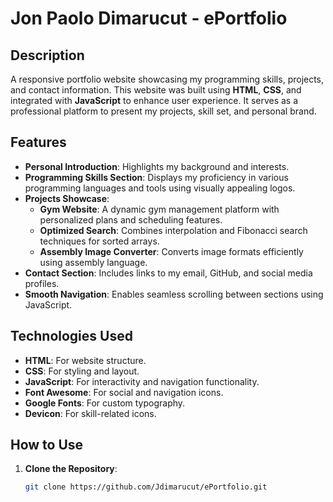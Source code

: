 # **Jon Paolo Dimarucut - ePortfolio**

## **Description**
A responsive portfolio website showcasing my programming skills, projects, and contact information. This website was built using **HTML**, **CSS**, and integrated with **JavaScript** to enhance user experience. It serves as a professional platform to present my projects, skill set, and personal brand.

## **Features**
- **Personal Introduction**: Highlights my background and interests.
- **Programming Skills Section**: Displays my proficiency in various programming languages and tools using visually appealing logos.
- **Projects Showcase**:
  - **Gym Website**: A dynamic gym management platform with personalized plans and scheduling features.
  - **Optimized Search**: Combines interpolation and Fibonacci search techniques for sorted arrays.
  - **Assembly Image Converter**: Converts image formats efficiently using assembly language.
- **Contact Section**: Includes links to my email, GitHub, and social media profiles.
- **Smooth Navigation**: Enables seamless scrolling between sections using JavaScript.

## **Technologies Used**
- **HTML**: For website structure.
- **CSS**: For styling and layout.
- **JavaScript**: For interactivity and navigation functionality.
- **Font Awesome**: For social and navigation icons.
- **Google Fonts**: For custom typography.
- **Devicon**: For skill-related icons.

## **How to Use**
1. **Clone the Repository**:
   ```bash
   git clone https://github.com/Jdimarucut/ePortfolio.git

